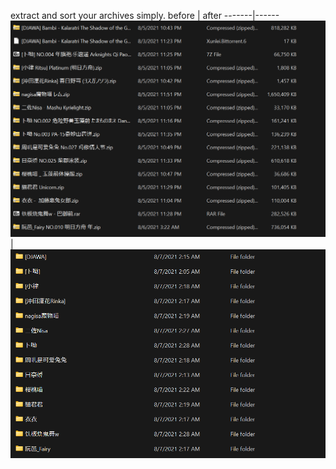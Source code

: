extract and sort your archives simply.
before | after
-------|------
![before](/before.png) | ![after](after.png)